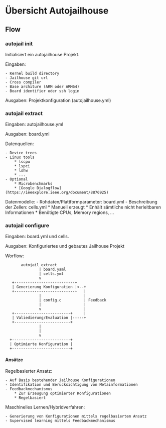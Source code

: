 # Übersicht Autojailhouse 

## Flow 

### autojail init

Initialisiert ein autojailhouse Projekt.

Eingaben:

    - Kernel build directory
    - Jailhouse git url
    - Cross compiler
    - Base architure (ARM oder ARM64)
    - Board identifier oder ssh login      

Ausgaben: Projektkonfiguration  (autojailhouse.yml)

### autojail extract
   
Eingaben: autojailhouse.yml

Ausgaben: board.yml

Datenquellen:

    - Device trees
    - Linux tools
        * lscpu
        * lspci
        * lshw
        * ...
    - Optional
        * Microbenchmarks
        * [Google Dialogflow](https://ieeexplore.ieee.org/document/8876925)

Datenmodelle:
    - Rohdaten/Plattformparameter: board.yml
    - Beschreibung der Zellen: cells.yml
        * Manuell erzeugt
        * Enhält sämtliche nicht herleitbaren Informationen
        * Benötigte CPUs, Memory regions, ...
   
### autojail configure

Eingaben: board.yml und cells.

Ausgaben: Konfiguriertes und gebautes Jailhouse Projekt

Worflow:
   
```
       autojail extract 
               | board.yaml
               | cells.yml
               v
   +---------------------------+
   | Generierung Konfiguration |<--+
   +---------------------------+   |
               |                   |
               | config.c          | Feedback
               |                   |
               v                   |
   +-------------------------+     |
   | Valiedierung/Evaluation |-----+
   +-------------------------+
               |
               |
               v
  +--------------------------+
  | Optimierte Konfiguration |
  +--------------------------+
```
   
#### Ansätze

Regelbasierter Ansatz:

    - Auf Basis bestehender Jailhouse Konfigurationen
    - Identifikation und Berücksichtigung von Metainformationen
    - Feedbackmechanismus
        * Zur Erzeugung optimierter Konfigurationen
        * Regelbasiert

Maschinelles Lernen/Hybridverfahren:

    - Generierung von Konfigurationen mittels regelbasiertem Ansatz
    - Supervised learning mittels Feedbackmechanismus
